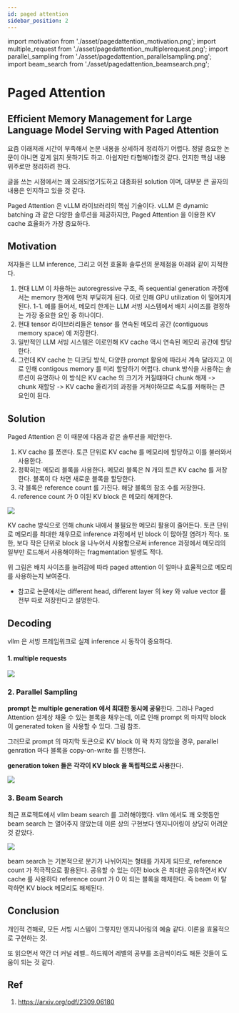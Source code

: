 ```yaml
---
id: paged attention
sidebar_position: 2
---
```

import motivation from './asset/pagedattention_motivation.png';
import multiple_request from './asset/pagedattention_multiplerequest.png';
import parallel_sampling from './asset/pagedattention_parallelsampling.png';
import beam_search from './asset/pagedattention_beamsearch.png';


# Paged Attention
## Efficient Memory Management for Large Language Model Serving with Paged Attention

요즘 이래저래 시간이 부족해서 논문 내용을 상세하게 정리하기 어렵다. 정말 중요한 논문이 아니면 깊게 읽지 못하기도 하고. 아쉽지만 타협해야할것 같다. 인지한 핵심 내용 위주로만 정리하려 한다.

글을 쓰는 시점에서는 꽤 오래되었기도하고 대중화된 solution 이며, 대부분 큰 골자의 내용은 인지하고 있을 것 같다.

Paged Attention 은 vLLM 라이브러리의 핵심 기술이다. vLLM 은 dynamic batching 과 같은 다양한 솔루션을 제공하지만, Paged Attention 을 이용한 KV cache 효율화가 가장 중요하다.

## Motivation

저자들은 LLM inference, 그리고 이전 효율화 솔루션의 문제점을 아래와 같이 지적한다.

1. 현대 LLM 이 차용하는 autoregressive 구조, 즉 sequential generation 과정에서는 memory 한계에 먼저 부딪히게 된다. 이로 인해 GPU utilization 이 떨어지게 된다. 
  1-1. 예를 들어서, 메모리 한계는 LLM 서빙 시스템에서 배치 사이즈를 결정하는 가장 중요한 요인 중 하나이다.
2. 현대 tensor 라이브러리들은 tensor 를 연속된 메모리 공간 (contiguous memory space) 에 저장한다. 
3. 일반적인 LLM 서빙 시스템은 이로인해 KV cache 역시 연속된 메모리 공간에 할당한다.
4. 그런데 KV cache 는 디코딩 방식, 다양한 prompt 활용에 따라서 계속 달라지고 이로 인해 contigous memory 를 미리 할당하기 어렵다. chunk 방식을 사용하는 솔루션이 유명하나 이 방식은 KV cache 의 크기가 커질떄마다 chunk 해제 -> chunk 재할당 -> KV cache 올리기의 과정을 거쳐야하므로 속도를 저해하는 큰 요인이 된다.


## Solution

Paged Attention 은 이 때문에 다음과 같은 솔루션을 제안한다.

1. KV cache 를 쪼갠다. 토큰 단위로 KV cache 를 메모리에 할당하고 이를 불러와서 사용한다.
2. 정확히는 메모리 블록을 사용한다. 메모리 블록은 N 개의 토큰 KV cache 를 저장한다. 블록이 다 차면 새로운 블록을 할당한다.
3. 각 블록은 reference count 를 가진다. 해당 블록의 참조 수를 저장한다.
4. reference count 가 0 이된 KV block 은 메모리 해제한다.

<div style={{textAlign: 'Center'}}>
    <img src={motivation} style={{border: 'solid', width: 600}} />
</div>

KV cache 방식으로 인해 chunk 내에서 불필요한 메모리 활용이 줄어든다. 토큰 단위로 메모리를 최대한 채우므로 inference 과정에서 빈 block 이 많아질 염려가 적다. 또한, 보다 작은 단위로 block 을 나누어서 사용함으로써 inference 과정에서 메모리의 일부만 로드해서 사용해야하는 fragmentation 발생도 적다. 

위 그림은 배치 사이즈를 늘려감에 따라 paged attention 이 얼마나 효율적으로 메모리를 사용하는지 보여준다.

* 참고로 논문에서는 different head, different layer 의 key 와 value vector 를 전부 따로 저장한다고 설명한다.

## Decoding

vllm 은 서빙 프레임워크로 실제 inference 시 동작이 중요하다.

#### 1. multiple requests

<div style={{textAlign: 'Center'}}>
    <img src={multiple_request} style={{border: 'solid', width: 600}} />
</div>

### 2. Parallel Sampling

**prompt 는 multiple generation 에서 최대한 동시에 공유**한다. 그러나 Paged Attention 설계상 채울 수 있는 블록을 채우는데, 이로 인해 prompt 의 마지막 block 이 generated token 을 사용할 수 있다. 그림 참조.

그러므로 prompt 의 마지막 토큰으로 KV block 이 꽉 차지 않았을 경우, parallel genration 마다 블록을 copy-on-write 를 진행한다. 

**generation token 들은 각각이 KV block 을 독립적으로 사용**한다.

<div style={{textAlign: 'Center'}}>
    <img src={parallel_sampling} style={{border: 'solid', width: 600}} />
</div>

### 3. Beam Search

최근 프로젝트에서 vllm beam search 를 고려해야했다. vllm 에서도 꽤 오랫동안 beam search 는 열어주지 않았는데 이론 상의 구현보다 엔지니어링이 상당히 어려운 것 같았다.

<div style={{textAlign: 'Center'}}>
    <img src={beam_search} style={{border: 'solid', width: 800}} />
</div>

beam search 는 기본적으로 분기가 나뉘어지는 형태를 가지게 되므로, reference count 가 적극적으로 활용된다. 공유할 수 있는 이전 block 은 최대한 공유하면서 KV cache 를 사용하다 reference count 가 0 이 되는 블록을 해제한다. 즉 beam 이 탈락하면 KV block 메모리도 해제된다.

## Conclusion

개인적 견해로, 모든 서빙 시스템이 그렇지만 엔지니어링의 예술 같다. 이론을 효율적으로 구현하는 것. 

또 읽으면서 약간 더 커널 레벨.. 하드웨어 레벨의 공부를 조금씩이라도 해둔 것들이 도움이 되는 것 같다.

## Ref
1. https://arxiv.org/pdf/2309.06180